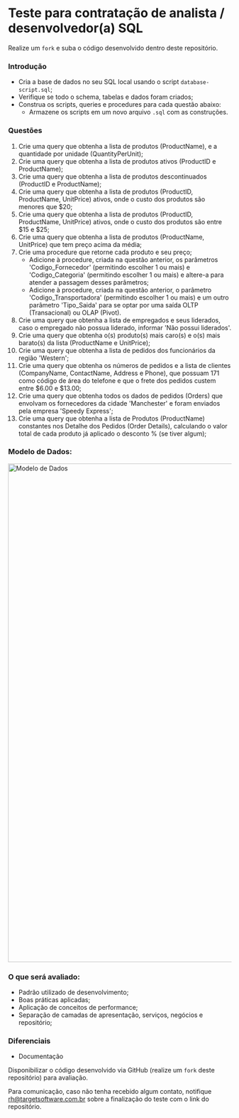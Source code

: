 # Teste para contratação de analista / desenvolvedor(a) SQL

Realize um `fork` e suba o código desenvolvido dentro deste repositório.

### Introdução
  - Cria a base de dados no seu SQL local usando o script `database-script.sql`;
  - Verifique se todo o schema, tabelas e dados foram criados;
  - Construa os scripts, queries e procedures para cada questão abaixo:
    - Armazene os scripts em um novo arquivo `.sql` com as construções.

### Questões
  01. Crie uma query que obtenha a lista de produtos (ProductName), e a quantidade por unidade (QuantityPerUnit);
  02. Crie uma query que obtenha a lista de produtos ativos (ProductID e ProductName);
  03. Crie uma query que obtenha a lista de produtos descontinuados (ProductID e ProductName);
  04. Crie uma query que obtenha a lista de produtos (ProductID, ProductName, UnitPrice) ativos, onde o custo dos produtos são menores que $20;
  05. Crie uma query que obtenha a lista de produtos (ProductID, ProductName, UnitPrice) ativos, onde o custo dos produtos são entre $15 e $25;
  06. Crie uma query que obtenha a lista de produtos (ProductName, UnitPrice) que tem preço acima da média;
  07. Crie uma procedure que retorne cada produto e seu preço;
      - Adicione à procedure, criada na questão anterior, os parâmetros 'Codigo_Fornecedor' (permitindo escolher 1 ou mais) e 'Codigo_Categoria' (permitindo escolher 1 ou mais) e altere-a para atender a passagem desses parâmetros;
      - Adicione à procedure, criada na questão anterior, o parâmetro 'Codigo_Transportadora' (permitindo escolher 1 ou mais) e um outro parâmetro 'Tipo_Saida' para se optar por uma saída OLTP (Transacional) ou OLAP (Pivot).
  08. Crie uma query que obtenha a lista de empregados e seus liderados, caso o empregado não possua liderado, informar 'Não possui liderados'.
  09. Crie uma query que obtenha o(s) produto(s) mais caro(s) e o(s) mais barato(s) da lista (ProductName e UnitPrice);
  10. Crie uma query que obtenha a lista de pedidos dos funcionários da região 'Western';
  11. Crie uma query que obtenha os números de pedidos e a lista de clientes (CompanyName, ContactName, Address e Phone), que possuam 171 como código de área do telefone e que o frete dos pedidos custem entre $6.00 e $13.00;
  14. Crie uma query que obtenha todos os dados de pedidos (Orders) que envolvam os fornecedores da cidade 'Manchester' e foram enviados pela empresa 'Speedy Express';
  15. Crie uma query que obtenha a lista de Produtos (ProductName) constantes nos Detalhe dos Pedidos (Order Details), calculando o valor total de cada produto já aplicado o desconto % (se tiver algum);

### Modelo de Dados:
<img width="1121" alt="Modelo de Dados" src="https://github.com/targetsoftware/teste-contratacao-sql/assets/9052611/bc869bf2-615e-4619-a017-1aebc5ea11f8">

### O que será avaliado:
  - Padrão utilizado de desenvolvimento;
  - Boas práticas aplicadas;
  - Aplicação de conceitos de performance;
  - Separação de camadas de apresentação, serviços, negócios e repositório;

### Diferenciais
  - Documentação

Disponibilizar o código desenvolvido via GitHub (realize um `fork` deste repositório) para avaliação. 

Para comunicação, caso não tenha recebido algum contato, notifique rh@targetsoftware.com.br sobre a finalização do teste com o link do repositório.
